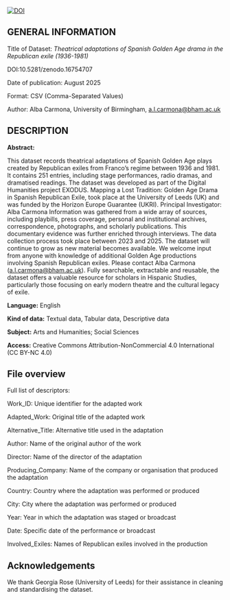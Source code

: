 [![DOI](https://zenodo.org/badge/DOI/10.5281/zenodo.16754707.svg)](https://doi.org/10.5281/zenodo.16754707)

## GENERAL INFORMATION

Title of Dataset: *Theatrical adaptations of Spanish Golden Age drama in the Republican exile (1936-1981)*

DOI:10.5281/zenodo.16754707

Date of publication: August 2025

Format: CSV (Comma-Separated Values)

Author: Alba Carmona, University of Birmingham, a.l.carmona@bham.ac.uk

## DESCRIPTION
**Abstract:**

This dataset records theatrical adaptations of Spanish Golden Age plays created by Republican exiles from Franco’s regime between 1936 and 1981. It contains 251 entries, including stage performances, radio dramas, and dramatised readings.
The dataset was developed as part of the Digital Humanities project EXODUS. Mapping a Lost Tradition: Golden Age Drama in Spanish Republican Exile, took place at the University of Leeds (UK) and was funded by the Horizon Europe Guarantee (UKRI). Principal Investigator: Alba Carmona 
Information was gathered from a wide array of sources, including playbills, press coverage, personal and institutional archives, correspondence, photographs, and scholarly publications. This documentary evidence was further enriched through interviews. The data collection process took place between 2023 and 2025.
The dataset will continue to grow as new material becomes available. We welcome input from anyone with knowledge of additional Golden Age productions involving Spanish Republican exiles. Please contact Alba Carmona (a.l.carmona@bham.ac.uk).
Fully searchable, extractable and reusable, the dataset offers a valuable resource for scholars in Hispanic Studies, particularly those focusing on early modern theatre and the cultural legacy of exile.

**Language:** English

**Kind of data:** Textual data, Tabular data, Descriptive data

**Subject:** Arts and Humanities; Social Sciences

**Access:** Creative Commons Attribution-NonCommercial 4.0 International (CC BY-NC 4.0)

## **File overview**

Full list of descriptors:

Work_ID: Unique identifier for the adapted work

Adapted_Work: Original title of the adapted work

Alternative_Title: Alternative title used in the adaptation

Author: Name of the original author of the work

Director: Name of the director of the adaptation

Producing_Company: Name of the company or organisation that produced the adaptation

Country: Country where the adaptation was performed or produced

City: City where the adaptation was performed or produced

Year: Year in which the adaptation was staged or broadcast

Date: Specific date of the performance or broadcast 

Involved_Exiles: Names of Republican exiles involved in the production

## **Acknowledgements**

We thank Georgia Rose (University of Leeds) for their assistance in cleaning and standardising the dataset.

